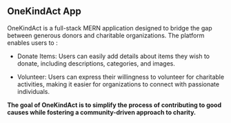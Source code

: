 ## OneKindAct App


OneKindAct is a full-stack MERN application designed to bridge the gap between generous donors and charitable organizations. The platform enables users to :


* Donate Items: Users can easily add details about items they wish to donate, including descriptions, categories, and images.


* Volunteer: Users can express their willingness to volunteer for charitable activities, making it easier for organizations to connect with passionate individuals.


**The goal of OneKindAct is to simplify the process of contributing to good causes while fostering a community-driven approach to charity.**





